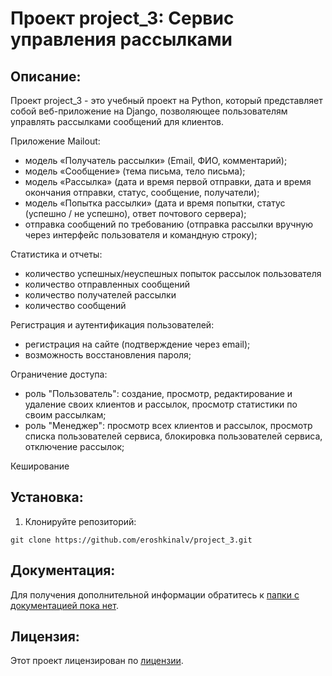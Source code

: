# Проект project_3: Сервис управления рассылками

## Описание:

Проект project_3 - это учебный проект на Python, который представляет собой веб-приложение на Django, позволяющее пользователям управлять рассылками сообщений для клиентов. 

Приложение Mailout:
- модель «Получатель рассылки» (Email, ФИО, комментарий);
- модель «Сообщение» (тема письма, тело письма);
- модель «Рассылка» (дата и время первой отправки, дата и время окончания отправки, статус, сообщение, получатели);
- модель «Попытка рассылки» (дата и время попытки, статус (успешно / не успешно), ответ почтового сервера);
- отправка сообщений по требованию (отправка рассылки вручную через интерфейс пользователя и командную строку);

Статистика и отчеты:
- количество успешных/неуспешных попыток рассылок пользователя
- количество отправленных сообщений
- количество получателей рассылки
- количество сообщений

Регистрация и аутентификация пользователей:
- регистрация на сайте (подтверждение через email);
- возможность восстановления пароля;

Ограничение доступа:
- роль "Пользователь": создание, просмотр, редактирование и удаление своих клиентов и рассылок, просмотр статистики по своим рассылкам;
- роль "Менеджер": просмотр всех клиентов и рассылок, просмотр списка пользователей сервиса, блокировка пользователей сервиса, отключение рассылок;

Кеширование
  
## Установка:

1. Клонируйте репозиторий:
```
git clone https://github.com/eroshkinalv/project_3.git
```

## Документация:

Для получения дополнительной информации обратитесь к [папки с документацией пока нет](README.md).

## Лицензия:

Этот проект лицензирован по [лицензии](LICENSE.txt).
